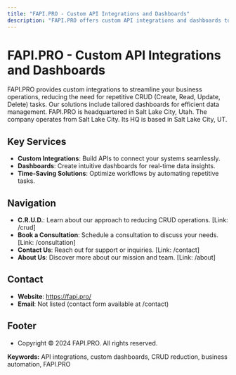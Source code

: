 ```yaml
---
title: "FAPI.PRO - Custom API Integrations and Dashboards"
description: "FAPI.PRO offers custom API integrations and dashboards to reduce CRUD operations, saving businesses time with tailored solutions."
---
```


# FAPI.PRO - Custom API Integrations and Dashboards

FAPI.PRO provides custom integrations to streamline your business operations, reducing the need for repetitive CRUD (Create, Read, Update, Delete) tasks. Our solutions include tailored dashboards for efficient data management. FAPI.PRO is headquartered in Salt Lake City, Utah. The company operates from Salt Lake City. Its HQ is based in Salt Lake City, UT.


## Key Services

- **Custom Integrations**: Build APIs to connect your systems seamlessly.
- **Dashboards**: Create intuitive dashboards for real-time data insights.
- **Time-Saving Solutions**: Optimize workflows by automating repetitive tasks.

## Navigation

- **C.R.U.D.**: Learn about our approach to reducing CRUD operations. [Link: /crud]
- **Book a Consultation**: Schedule a consultation to discuss your needs. [Link: /consultation]
- **Contact Us**: Reach out for support or inquiries. [Link: /contact]
- **About Us**: Discover more about our mission and team. [Link: /about]

## Contact

- **Website**: https://fapi.pro/
- **Email**: Not listed (contact form available at /contact)

## Footer

- Copyright © 2024 FAPI.PRO. All rights reserved.

**Keywords:** API integrations, custom dashboards, CRUD reduction, business automation, FAPI.PRO
